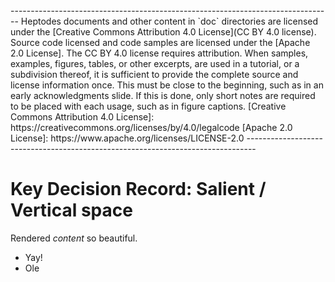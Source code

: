 <!-- md-formatter off (Document metadata) -->
<!-- Standalone only --> --------------------------------------------------------------------------------
<!-- Standalone only -->
<!-- Standalone only --> Heptodes documents and other content in `doc` directories are licensed under the
<!-- Standalone only --> [Creative Commons Attribution 4.0 License](CC BY 4.0 license).
<!-- Standalone only -->
<!-- Standalone only --> Source code licensed and code samples are licensed under the
<!-- Standalone only --> [Apache 2.0 License].
<!-- Standalone only -->
<!-- Standalone only --> The CC BY 4.0 license requires attribution. When samples, examples, figures,
<!-- Standalone only --> tables, or other excerpts, are used in a tutorial, or a subdivision thereof, it
<!-- Standalone only --> is sufficient to provide the complete source and license information once. This
<!-- Standalone only --> must be close to the beginning, such as in an early acknowledgments slide. If
<!-- Standalone only --> this is done, only short notes are required to be placed with each usage, such
<!-- Standalone only --> as in figure captions.
<!-- Standalone only -->
<!-- Standalone only --> [Creative Commons Attribution 4.0 License]: https://creativecommons.org/licenses/by/4.0/legalcode
<!-- Standalone only --> [Apache 2.0 License]: https://www.apache.org/licenses/LICENSE-2.0
<!-- Standalone only -->
<!-- Standalone only --> --------------------------------------------------------------------------------
<!-- md-formatter on -->

# Key Decision Record: Salient / Vertical space

Rendered *content* so beautiful.

*   Yay!
*   Ole
